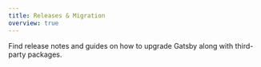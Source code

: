 ```yaml
---
title: Releases & Migration
overview: true
---
```


Find release notes and guides on how to upgrade Gatsby along with third-party packages.

<GuideList slug={props.slug} />
